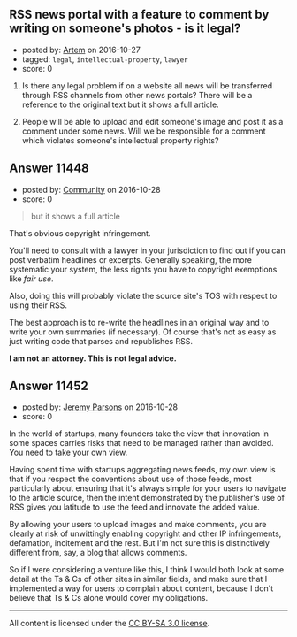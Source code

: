 ## RSS news portal with a feature to comment by writing on someone's photos - is it legal?

- posted by: [Artem](https://stackexchange.com/users/9530429/artem) on 2016-10-27
- tagged: `legal`, `intellectual-property`, `lawyer`
- score: 0

1) Is there any legal problem if on a website all news will be transferred through RSS channels from other news portals? There will be a reference to the original text but it shows a full article.

2) People will be able to upload and edit someone's image and post it as a comment under some news. Will we be responsible for a comment which violates someone's intellectual property rights?


## Answer 11448

- posted by: [Community](https://stackexchange.com/users/-1/community) on 2016-10-28
- score: 0

> but it shows a full article

That's obvious copyright infringement.

You'll need to consult with a lawyer in your jurisdiction to find out if you can post verbatim headlines or excerpts. Generally speaking, the more systematic your system, the less rights you have to copyright exemptions like *fair use*.

Also, doing this will probably violate the source site's TOS with respect to using their RSS.

The best approach is to re-write the headlines in an original way and to write your own summaries (if necessary). Of course that's not as easy as just writing code that parses and republishes RSS.

**I am not an attorney. This is not legal advice.**


## Answer 11452

- posted by: [Jeremy Parsons](https://stackexchange.com/users/497810/jeremy-parsons) on 2016-10-28
- score: 0

In the world of startups, many founders take the view that innovation in some spaces carries risks that need to be managed rather than avoided. You need to take your own view.

Having spent time with startups aggregating news feeds, my own view is that if you respect the conventions about use of those feeds, most particularly about ensuring that it's always simple for your users to navigate to the article source, then the intent demonstrated by the publisher's use of RSS gives you latitude to use the feed and innovate the added value.

By allowing your users to upload images and make comments, you are clearly at risk of unwittingly enabling copyright and other IP infringements, defamation, incitement and the rest. But I'm not sure this is distinctively different from, say, a blog that allows comments.

So if I were considering a venture like this, I think I would both look at some detail at the Ts & Cs of other sites in similar fields, and make sure that I implemented a way for users to complain about content, because I don't believe that Ts & Cs alone would cover my obligations.



---

All content is licensed under the [CC BY-SA 3.0 license](https://creativecommons.org/licenses/by-sa/3.0/).
